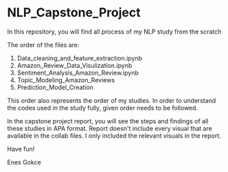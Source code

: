 # NLP_Capstone_Project
In this repository, you will find all process of my NLP study from the scratch

The order of the files are:
1) Data_cleaning_and_feature_extraction.ipynb
2) Amazon_Review_Data_Visulization.ipynb
3) Sentiment_Analysis_Amazon_Review.ipynb
4) Topic_Modeling_Amazon_Reviews
5) Prediction_Model_Creation

This order also represents the order of my studies. In order to understand the codes used in the study fully, given order needs to be followed. 

In the capstone project report, you will see the steps and findings of all these studies in APA format. 
Report doesn't include every visual that are available in the collab files. I only included the relevant visuals in the report.

Have fun!

Enes Gokce

